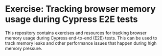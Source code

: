 # Exercise: Tracking browser memory usage during Cypress E2E tests

This repository contains exercises and resources for tracking browser 
memory usage during Cypress end-to-end (E2E) tests. This can be used
to track memory leaks and other performance issues that happen during
high memory pressure.
